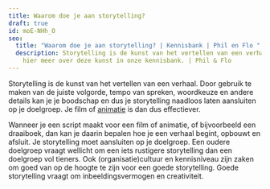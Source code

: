 ```yaml
---
title: Waarom doe je aan storytelling?
draft: true
id: moE-NHh_O
seo:
  title: "Waarom doe je aan storytelling? | Kennisbank | Phil en Flo "
  description: Storytelling is de kunst van het vertellen van een verhaal. Leer
    hier meer over deze kunst in onze kennisbank. | Phil & Flo
---
```

Storytelling is de kunst van het vertellen van een verhaal. Door gebruik te maken van de juiste volgorde, tempo van spreken, woordkeuze en andere details kan je je boodschap en dus je storytelling naadloos laten aansluiten op je doelgroep. Je film of [animatie](https://www.philenflo.nl/oplossingen/animatie-laten-maken/) is dan dus effectiever.

Wanneer je een script maakt voor een film of animatie, of bijvoorbeeld een draaiboek, dan kan je daarin bepalen hoe je een verhaal begint, opbouwt en afsluit. Je storytelling moet aansluiten op je doelgroep. Een oudere doelgroep vraagt wellicht om een iets rustigere storytelling dan een doelgroep vol tieners. Ook (organisatie)cultuur en kennisniveau zijn zaken om goed van op de hoogte te zijn voor een goede storytelling. Goede storytelling vraagt om inbeeldingsvermogen en creativiteit.